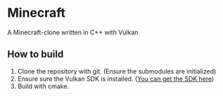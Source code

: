 # Minecraft
A Minecraft-clone written in C++ with Vulkan

## How to build
1. Clone the repository with git. (Ensure the submodules are initialized)
2. Ensure sure the Vulkan SDK is installed. ([You can get the SDK here](https://vulkan.lunarg.com/))
3. Build with cmake.
